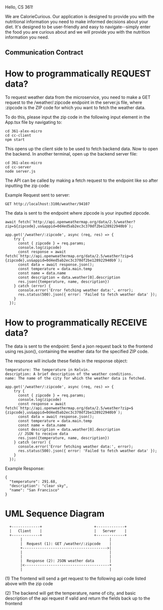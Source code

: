 Hello, CS 361!

We are CalorieCurious. Our application is designed to provide you with the nutritional information you need to make informed decisions about your diet. It's designed to be user-friendly and easy to navigate--simply enter the food you are curious about and we will provide you with the nutrition information you need.

## Communication Contract

# How to programmatically REQUEST data?

To request weather data from the microservice, you need to make a
GET request to the /weather/:zipcode endpoint in the server.js file, where :zipcode is the ZIP code for which you want to fetch the weather data.

To do this, please input the zip code in the following input element in the App.tsx file by navigating to:  

```
cd 361-alex-micro    
cd cc-client   
npm start    
```

This opens up the client side to be used to fetch backend data. Now to open the backend. In another terminal, open up the backend server file:

```
cd 361-alex-micro    
cd cc-server  
node server.js
```

The API can be called by making a fetch request to the endpoint like so after inputting 
the zip code:

Example Request sent to server:   
```
GET http://localhost:3100/weather/94107    
```

The data is sent to the endpoint where zipcode is your inputted zipcode.
```
await fetch(`http://api.openweathermap.org/data/2.5/weather?zip=${zipcode},us&appid=0d4ed5ab2ec3c370df2be128922940b9`); 
```

```  
app.get('/weather/:zipcode', async (req, res) => {   
    try {   
      const { zipcode } = req.params;   
      console.log(zipcode)   
      const response = await fetch(`http://api.openweathermap.org/data/2.5/weather?zip=$   {zipcode},us&appid=0d4ed5ab2ec3c370df2be128922940b9`);   
      const data = await response.json();   
      const temperature = data.main.temp   
      const name = data.name   
      const description = data.weather[0].description   
      res.json({temperature, name, description})   
    } catch (error) {   
      console.error('Error fetching weather data:', error);   
      res.status(500).json({ error: 'Failed to fetch weather data' });   
    }  
  });  
```
# How to programmatically RECEIVE data?

The data is sent to the endpoint:
Send a json request back to the frontend using res.json(),
containing the weather data for the specified ZIP code.

The response will include these fields in the response object:  
``` 
temperature: The temperature in Kelvin.    
description: A brief description of the weather conditions.   
name: The name of the city for which the weather data is fetched.   
```


``` 
app.get('/weather/:zipcode', async (req, res) => {   
    try {   
      const { zipcode } = req.params;   
      console.log(zipcode)
      const response = await fetch(`http://api.openweathermap.org/data/2.5/weather?zip=$  {zipcode},us&appid=0d4ed5ab2ec3c370df2be128922940b9`);  
      const data = await response.json();  
      const temperature = data.main.temp   
      const name = data.name   
      const description = data.weather[0].description   
      // JSON to receive data   
      res.json({temperature, name, description})  
    } catch (error) {  
      console.error('Error fetching weather data:', error);  
      res.status(500).json({ error: 'Failed to fetch weather data' });   
    }  
  });  
```

Example Response:  

```
{  
  "temperature": 291.68,  
  "description": "clear sky",  
  "name": "San Francisco"  
}   

```

# UML Sequence Diagram
```
  +-------------+                        +-------------+    
  |   Client    |                        |   Server    |    
  +-------------+                        +-------------+    
       |                                        |   
       |  Request (1): GET /weather/:zipcode    |   
       +--------------------------------------->|   
       |                                        |   
       |                                        |   
       |  Response (2): JSON weather data       |   
       |<---------------------------------------+   
       |                                        |   

```
   
(1) The frontend will send a get request to the following api 
code listed above with the zip code

(2) The backend will get the temperature, name of city, and basic description of the api request if valid and return the fields back
up to the frontend